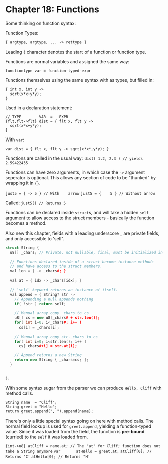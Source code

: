 # Chapter 18: Functions

Some thinking on function syntax:

Function Types:
```
{ argtype, argtype, ... -> rettype }
```

Leading `{` character denotes the start of a function or function type.

Functions are normal variables and assigned the same way:

```functiontype var = function-typed-expr```

Functions themselves using the same syntax with as types, but filled in:

```
{ int x, int y ->
  sqrt(x*x+y*y);
}
```

Used in a declaration statement:
```
// TYPE        VAR  =   EXPR
{flt,flt->flt} dist = { flt x, flt y ->
  sqrt(x*x+y*y);
}
```

With `var`:
```
var dist = { flt x, flt y -> sqrt(x*x*,y*y); }
```

Functions are called in the usual way:
`dist( 1.2, 2.3 ) // yields 2.59422435`

Functions can have zero arguments, in which case the `->` argument seperator is
optional.  This allows any section of code to be "thunked" by wrapping it in
`{}`.

`just5 = { -> 5 } // With    arrow`
`just5 = {    5 } // Without arrow`

Called:
`just5() // Returns 5`


Functions can be declared inside `struct`s, and will take a hidden `self`
argument to allow access to the struct members - basically the function becomes
a method.

Also new this chapter, fields with a leading underscore `_` are private fields,
and only accessible to 'self'.

```cpp
struct String {
  u8[] _chars; // Private, not nullable, final, must be initialized in constructor
  
  // Functions declared inside of a struct become instance methods
  // and have access to the struct members.
  val len = { -> _chars#; }

  val at = { idx -> _chars[idx]; }
  
  // 'self' keyword returns an instance of itself.
  val append = { String? str ->
    // Appending a null appends nothing
    if( !str ) return self;
    
    // Manual array copy _chars to cs
    u8[] cs = new u8[_chars# + str.len()];
    for( int i=0; i<_chars#; i++ )
      cs[i] = _chars[i];
      
    // Manual array copy str._chars to cs
    for( int i=0; i<str.len(); i++ )
      cs[_chars#+i] = str.at(i);

    // Append returns a new String
    return new String { _chars=cs; };
  }


};

```

With some syntax sugar from the parser we can produce `Hello, Cliff`
with method calls.
```
String name  = "Cliff";
String greet = "Hello";
return greet.append(", ").append(name);
```

There's only a little special syntax going on here with method calls.  The
normal field lookup is used for `greet.append`, yielding a function-typed
value.  Since it was loaded from the field, the function is **pre-bound**
(curried) to the `self` it was loaded from.

`{int->u8} atCliff = name.at; // The "at" for Cliff; function does not take a String anymore`
`var       atHello = greet.at;`
`atCliff[0]; // Returns 'C'`
`atHello[0]; // Returns 'H'`
